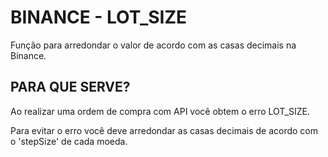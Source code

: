 # BINANCE - LOT_SIZE
 
Função para arredondar o valor de acordo com as casas decimais na Binance.

## PARA QUE SERVE?

Ao realizar uma ordem de compra com API você obtem o erro LOT_SIZE.

Para evitar o erro você deve arredondar as casas decimais de acordo com o 'stepSize' de cada moeda.
